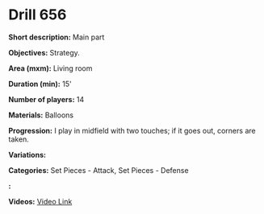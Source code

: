 # Drill 656

**Short description:**
Main part

**Objectives:**
Strategy.

**Area (mxm):**
Living room

**Duration (min):**
15'

**Number of players:**
14

**Materials:**
Balloons

**Progression:**
I play in midfield with two touches; if it goes out, corners are taken.

**Variations:**


**Categories:**
Set Pieces - Attack, Set Pieces - Defense

**:**


**Videos:**
[Video Link](https://www.youtube.com/embed/d2MN5qkKbgw)

